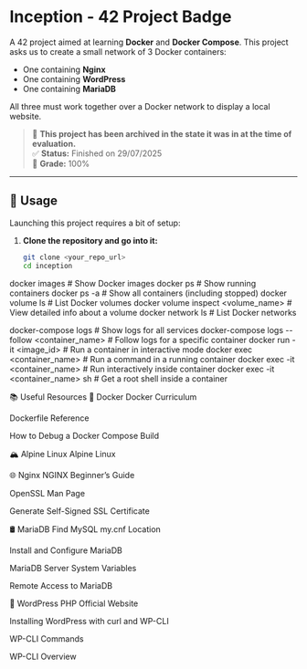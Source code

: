 # Inception - 42 Project Badge

A 42 project aimed at learning **Docker** and **Docker Compose**. This project asks us to create a small network of 3 Docker containers:

- One containing **Nginx**
- One containing **WordPress**
- One containing **MariaDB**

All three must work together over a Docker network to display a local website.

> 📁 **This project has been archived in the state it was in at the time of evaluation.**  
> ✅ **Status:** Finished on 29/07/2025  
> 🏁 **Grade:** 100%

---

## 🚀 Usage

Launching this project requires a bit of setup:

1. **Clone the repository and go into it:**

   ```bash
   git clone <your_repo_url>
   cd inception


docker images                         # Show Docker images
docker ps                             # Show running containers
docker ps -a                          # Show all containers (including stopped)
docker volume ls                      # List Docker volumes
docker volume inspect <volume_name>  # View detailed info about a volume
docker network ls                     # List Docker networks

docker-compose logs                                # Show logs for all services
docker-compose logs --follow <container_name>      # Follow logs for a specific container
docker run -it <image_id>                          # Run a container in interactive mode
docker exec <container_name> <command>             # Run a command in a running container
docker exec -it <container_name> <command>         # Run interactively inside container
docker exec -it <container_name> sh                # Get a root shell inside a container


📚 Useful Resources
🐋 Docker
Docker Curriculum

Dockerfile Reference

How to Debug a Docker Compose Build

🏔️ Alpine Linux
Alpine Linux

🌐 Nginx
NGINX Beginner’s Guide

OpenSSL Man Page

Generate Self-Signed SSL Certificate

🛢️ MariaDB
Find MySQL my.cnf Location

Install and Configure MariaDB

MariaDB Server System Variables

Remote Access to MariaDB

📝 WordPress
PHP Official Website

Installing WordPress with curl and WP-CLI

WP-CLI Commands

WP-CLI Overview
